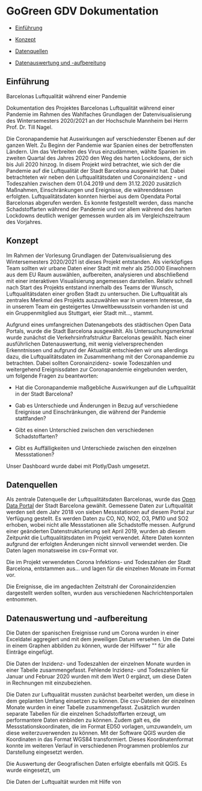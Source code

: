 # GoGreen GDV Dokumentation

* [Einführung](#einführung)

* [Konzept](#konzept)

* [Datenquellen](#datenquellen)

* [Datenauswertung und -aufbereitung](#datenauswertung)


## <a name="einführung"></a> Einführung 
Barcelonas Luftqualität während einer Pandemie

Dokumentation des Projektes Barcelonas Luftqualität während einer Pandemie im Rahmen des Wahlfaches Grundlagen der Datenvisualisierung des Wintersemesters 2020/2021 an der Hochschule Mannheim bei Herrn Prof. Dr. Till Nagel.

Die Coronapandemie hat Auswirkungen auf verschiedenster Ebenen auf der ganzen Welt. Zu Beginn der Pandemie war Spanien eines der betroffensten Ländern. Um das Verbreiten des Virus einzudämmen, wählte Spanien im zweiten Quartal des Jahres 2020 den Weg des harten Lockdowns, der sich bis Juli 2020 hinzog. In disem Projekt wird betrachtet, wie sich der die Pandemie auf die Luftqualität der Stadt Barcelona ausgewirkt hat. Dabei betrachteten wir neben den Luftqualitätsdaten und Coronainzidenz - und Todeszahlen zwischen dem 01.04.2019 und dem 31.12.2020 zusätzlich Maßnahmen, Einschränkungen und Ereignisse, die währenddessen erfolgten. Luftqualitätsdaten konnten hierbei aus dem Opendata Portal Barcelonas abgerufen werden. Es konnte festgestellt werden, dass manche Schadstoffarten während der Pandemie und vor allem während des harten Lockdowns deutlich weniger gemessen wurden als im Vergleichszeitraum des Vorjahres.

## <a name="konzept"></a> Konzept 

Im Rahmen der Vorlesung Grundlagen der Datenvisualisierung des Wintersemesters 2020/2021 ist dieses Projekt entstanden. Als vierköpfiges Team sollten wir urbane Daten einer Stadt mit mehr als 250.000 Einwohnern aus dem EU Raum auswählen, aufbereiten, analysieren und abschließend mit einer interaktiven Visualisierung angemessen darstellen. Relativ schnell nach Start des Projekts entstand innerhalb des Teams der Wunsch, Luftqualitätsdaten einer großen Stadt zu untersuchen. Die Luftqualität als zentrales Merkmal des Projekts auszuwählen war in unserem Interesse, da in unserem Team ein gesteigertes Umweltbewusstsein vorhanden ist und ein Gruppenmitglied aus Stuttgart, eier Stadt mit..., stammt.

Aufgrund eines umfangreichen Datenangebots des städtischen Open Data Portals, wurde die Stadt Barcelona ausgewählt. Als Untersuchungsmerkmal wurde zunächst die Verkehrsinfrafstruktur Barcelonas gewählt. Nach einer ausführlichen Datenauswertung, mit wenig vielversprechenden Erkenntnissen und aufgrund der Aktualität entschieden wir uns allerdings dazu, die Luftqualitätsdaten im Zusammenhang mit der Coronapandemie zu betrachten. Dabei sollten Coronainzidenz- sowie Todeszahlen und weitergehend Ereignissdaten zur Coronapandemie eingebunden werden, um folgende Fragen zu beantworten:

* Hat die Coronapandemie maßgebliche Auswirkungen auf die Luftqualität in der Stadt Barcelona?

* Gab es Unterschiede und Änderungen in Bezug auf verschiedene Ereignisse und Einschränkungen, die während der Pandemie stattfanden?

* Gibt es einen Unterschied zwischen den verschiedenen Schadstoffarten?

* Gibt es Auffälligkeiten und Unterschiede zwischen den einzelnen Messstationen?

Unser Dashboard wurde dabei mit Plotly/Dash umgesetzt.

## <a name="datenquellen"></a> Datenquellen 
Als zentrale Datenquelle der Luftqualitätsdaten Barcelonas, wurde das [Open Data Portal](https://opendata-ajuntament.barcelona.cat/data/en/dataset) der Stadt Barcelona gewählt. Gemessene Daten zur Luftqualität werden seit dem Jahr 2018 von sieben Messstationen auf diesem Portal zur Verfügung gestellt. Es werden Daten zu CO, NO, NO2, O3, PM10 und SO2 erhoben, wobei nicht alle Messstationen alle Schadstoffe messen. Aufgrund einer geänderten Datenstrukturierung seit April 2019, wurden ab diesem Zeitpunkt die Luftqualitätsdaten im Projekt verwendet. Ältere Daten konnten aufgrund der erfolgten Änderungen nicht sinnvoll verwendet werden. Die Daten lagen monatsweise im csv-Format vor.

Die im Projekt verwendeten Corona Infektions- und Todeszahlen der Stadt Barcelona, entstammen aus... und lagen für die einzelnen Monate im Format vor.

Die Ereignisse, die im angedachten Zeitstrahl der Coronainzidenzien dargestellt werden sollten, wurden aus verschiedenen Nachrichtenportalen entnommen.

## <a name="datenauswertung"></a> Datenauswertung und -aufbereitung 

Die Daten der spanischen Ereignisse rund um Corona wurden in einer Exceldatei aggregiert und mit dem jeweiligen Datum versehen. Um die Datei in einem Graphen abbilden zu können, wurde der Hilfswer "" für alle Einträge eingefügt.

Die Daten der Inzidenz- und Todeszahlen der einzelnen Monate wurden in einer Tabelle zusammengefasst. Fehlende Inzidenz- und Todeszahlen für Januar und Februar 2020 wurden mit dem Wert 0 ergänzt, um diese Daten in Rechnungen mit einzubeziehen.

Die Daten zur Luftqualität mussten zunächst bearbeitet werden, um diese in dem geplanten Umfang einsetzen zu können. Die csv-Dateien der einzelnen Monate wurden in einer Tabelle zusammengefasst. Zusätzlich wurden separate Tabellen für die einzelnen Schadstoffarten erzeugt, um performantere Daten einbinden zu können. Zudem galt es, die Messstationskoordinaten, die im Format ED50 vorlagen, umzuwandeln, um diese weiterzuverwenden zu können. Mit der Software QGIS wurden die Koordinaten in das Format WGS84 transformiert. Dieses Koordinatenformat konnte im weiteren Verlauf in verschiedenen Programmen problemlos zur Darstellung eingesetzt werden.

Die Auswertung der Geografischen Daten erfolgte ebenfalls mit QGIS. Es wurde eingesetzt, um

Die Daten der Luftqualtät wurden mit Hilfe von 





